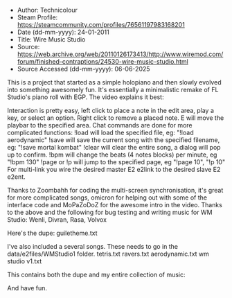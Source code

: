 - Author: Technicolour
- Steam Profile: https://steamcommunity.com/profiles/76561197983168201
- Date (dd-mm-yyyy): 24-01-2011
- Title: Wire Music Studio
- Source: https://web.archive.org/web/20110126173413/http://www.wiremod.com/forum/finished-contraptions/24530-wire-music-studio.html
- Source Accessed (dd-mm-yyyy): 06-06-2025

This is a project that started as a simple holopiano and then slowly evolved into something awesomely fun. It's essentially a minimalistic remake of FL Studio's piano roll with EGP. The video explains it best:

Interaction is pretty easy, left click to place a note in the edit area, play a key, or select an option. Right click to remove a placed note. E will move the playbar to the specified area. Chat commands are done for more complicated functions:
!load will load the specified file, eg: "!load aerodynamic"
!save will save the current song with the specified filename, eg: "!save mortal kombat"
!clear will clear the entire song, a dialog will pop up to confirm.
!bpm will change the beats (4 notes blocks) per minute, eg "!bpm 130"
!page or !p will jump to the specified page, eg "!page 10", "!p 10"
For multi-link you wire the desired master E2 e2link to the desired slave E2 e2ent.

Thanks to Zoombahh for coding the multi-screen synchronisation, it's great for more complicated songs, omicron for helping out with some of the interface code and MoPaZoDoZ for the awesome intro in the video. Thanks to the above and the following for bug testing and writing music for WM Studio: Wenli, Divran, Rasa, Volvox

Here's the dupe:
guiletheme.txt

I've also included a several songs. These needs to go in the data/e2files/WMStudio1 folder.
tetris.txt
ravers.txt
aerodynamic.txt
wm studio v1.txt

This contains both the dupe and my entire collection of music:

And have fun.
